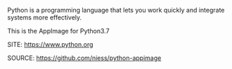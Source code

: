 
 Python is a programming language that lets you work quickly
 and integrate systems more effectively.
 
 This is the AppImage for Python3.7
 
 SITE: https://www.python.org

 SOURCE: https://github.com/niess/python-appimage
